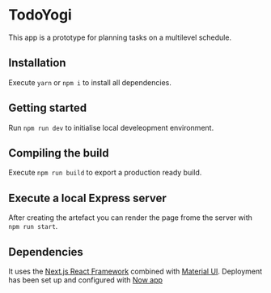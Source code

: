# TodoYogi

This app is a prototype for planning tasks on a multilevel schedule.

## Installation

Execute `yarn` or `npm i` to install all dependencies.

## Getting started

Run `npm run dev` to initialise local develeopment environment.

## Compiling the build

Execute `npm run build` to export a production ready build.

## Execute a local Express server

After creating the artefact you can render the page frome the server with `npm run start`.

## Dependencies

It uses the [Next.js React Framework](https://nextjs.org/) combined with [Material UI](https://material-ui.com/). 
Deployment has been set up and configured with [Now app](https://github.com/apps/now)
